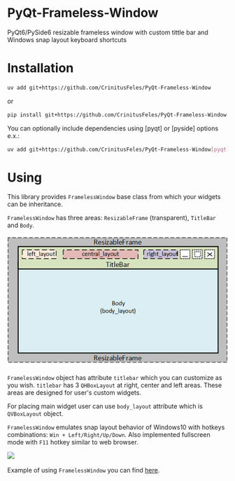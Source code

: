 # PyQt-Frameless-Window

PyQt6/PySide6 resizable frameless window with custom tittle bar and Windows snap layout keyboard shortcuts

# Installation

```sh
uv add git+https://github.com/CrinitusFeles/PyQt-Frameless-Window
```

or

```sh
pip install git+https://github.com/CrinitusFeles/PyQt-Frameless-Window
```

You can optionally include dependencies using \[pyqt\] or \[pyside\] options e.x.:

``` sh
uv add git+https://github.com/CrinitusFeles/PyQt-Frameless-Window[pyqt]
```

# Using

This library provides `FramelessWindow` base class from which your widgets can be inheritance.

`FramelessWindow` has three areas: `ResizableFrame` (transparent), `TitleBar` and `Body`.

![text](./assets/FramelessWindow.png)

`FramelessWindow` object has attribute `titlebar` which you can customize as you wish. `titlebar` has 3 `QHBoxLayout` at right, center and left areas. These areas are designed for user's custom widgets.

For placing main widget user can use `body_layout` attribute which is `QVBoxLayout` object.

`FramelessWindow` emulates snap layout behavior of Windows10 with hotkeys combinations: `Win + Left/Right/Up/Down`. Also implemented fullscreen mode with `F11` hotkey similar to web browser.

![](./assets/demo.gif)

Example of using `FramelessWindow` you can find [here](https://github.com/CrinitusFeles/PyQt-Frameless-Window/pyqt_frameless_window/example/frameless_example.py).